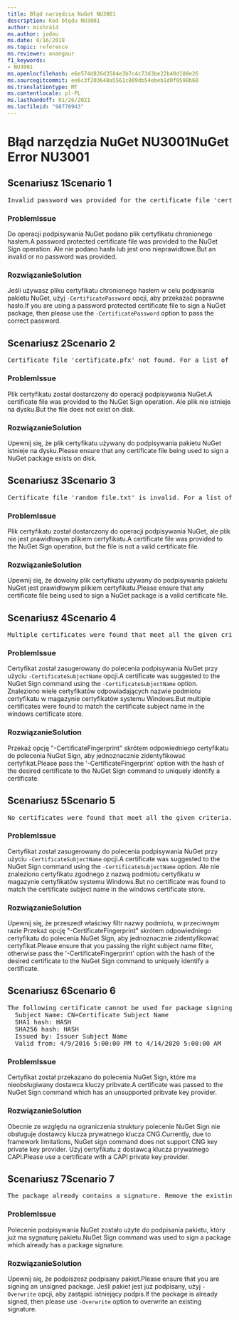 ```yaml
---
title: Błąd narzędzia NuGet NU3001
description: Kod błędu NU3001
author: mishra14
ms.author: jodou
ms.date: 8/16/2018
ms.topic: reference
ms.reviewer: anangaur
f1_keywords:
- NU3001
ms.openlocfilehash: e6e574d826d3584e3b7c4c73d3be22b40d188e26
ms.sourcegitcommit: ee6c3f203648a5561c809db54ebeb1d0f0598b68
ms.translationtype: MT
ms.contentlocale: pl-PL
ms.lasthandoff: 01/26/2021
ms.locfileid: "98778943"
---
```

# <a name="nuget-error-nu3001"></a><span data-ttu-id="6cb7b-103">Błąd narzędzia NuGet NU3001</span><span class="sxs-lookup"><span data-stu-id="6cb7b-103">NuGet Error NU3001</span></span>

## <a name="scenario-1"></a><span data-ttu-id="6cb7b-104">Scenariusz 1</span><span class="sxs-lookup"><span data-stu-id="6cb7b-104">Scenario 1</span></span>

<pre>Invalid password was provided for the certificate file 'certificate.pfx'. Provide a valid password using the '-CertificatePassword' option.</pre>

### <a name="issue"></a><span data-ttu-id="6cb7b-105">Problem</span><span class="sxs-lookup"><span data-stu-id="6cb7b-105">Issue</span></span>

<span data-ttu-id="6cb7b-106">Do operacji podpisywania NuGet podano plik certyfikatu chronionego hasłem.</span><span class="sxs-lookup"><span data-stu-id="6cb7b-106">A password protected certificate file was provided to the NuGet Sign operation.</span></span> <span data-ttu-id="6cb7b-107">Ale nie podano hasła lub jest ono nieprawidłowe.</span><span class="sxs-lookup"><span data-stu-id="6cb7b-107">But an invalid or no password was provided.</span></span>


### <a name="solution"></a><span data-ttu-id="6cb7b-108">Rozwiązanie</span><span class="sxs-lookup"><span data-stu-id="6cb7b-108">Solution</span></span>

<span data-ttu-id="6cb7b-109">Jeśli używasz pliku certyfikatu chronionego hasłem w celu podpisania pakietu NuGet, użyj `-CertificatePassword` opcji, aby przekazać poprawne hasło.</span><span class="sxs-lookup"><span data-stu-id="6cb7b-109">If you are using a password protected certificate file to sign a NuGet package, then please use the `-CertificatePassword` option to pass the correct password.</span></span>



## <a name="scenario-2"></a><span data-ttu-id="6cb7b-110">Scenariusz 2</span><span class="sxs-lookup"><span data-stu-id="6cb7b-110">Scenario 2</span></span>

<pre>Certificate file 'certificate.pfx' not found. For a list of accepted ways to provide a certificate, visit https://docs.nuget.org/docs/reference/command-line-reference.</pre>

### <a name="issue"></a><span data-ttu-id="6cb7b-111">Problem</span><span class="sxs-lookup"><span data-stu-id="6cb7b-111">Issue</span></span>

<span data-ttu-id="6cb7b-112">Plik certyfikatu został dostarczony do operacji podpisywania NuGet.</span><span class="sxs-lookup"><span data-stu-id="6cb7b-112">A certificate file was provided to the NuGet Sign operation.</span></span> <span data-ttu-id="6cb7b-113">Ale plik nie istnieje na dysku.</span><span class="sxs-lookup"><span data-stu-id="6cb7b-113">But the file does not exist on disk.</span></span>


### <a name="solution"></a><span data-ttu-id="6cb7b-114">Rozwiązanie</span><span class="sxs-lookup"><span data-stu-id="6cb7b-114">Solution</span></span>

<span data-ttu-id="6cb7b-115">Upewnij się, że plik certyfikatu używany do podpisywania pakietu NuGet istnieje na dysku.</span><span class="sxs-lookup"><span data-stu-id="6cb7b-115">Please ensure that any certificate file being used to sign a NuGet package exists on disk.</span></span>



## <a name="scenario-3"></a><span data-ttu-id="6cb7b-116">Scenariusz 3</span><span class="sxs-lookup"><span data-stu-id="6cb7b-116">Scenario 3</span></span>

<pre>Certificate file 'random_file.txt' is invalid. For a list of accepted ways to provide a certificate, visit https://docs.nuget.org/docs/reference/command-line-reference.</pre>

### <a name="issue"></a><span data-ttu-id="6cb7b-117">Problem</span><span class="sxs-lookup"><span data-stu-id="6cb7b-117">Issue</span></span>

<span data-ttu-id="6cb7b-118">Plik certyfikatu został dostarczony do operacji podpisywania NuGet, ale plik nie jest prawidłowym plikiem certyfikatu.</span><span class="sxs-lookup"><span data-stu-id="6cb7b-118">A certificate file was provided to the NuGet Sign operation, but the file is not a valid certificate file.</span></span>


### <a name="solution"></a><span data-ttu-id="6cb7b-119">Rozwiązanie</span><span class="sxs-lookup"><span data-stu-id="6cb7b-119">Solution</span></span>

<span data-ttu-id="6cb7b-120">Upewnij się, że dowolny plik certyfikatu używany do podpisywania pakietu NuGet jest prawidłowym plikiem certyfikatu.</span><span class="sxs-lookup"><span data-stu-id="6cb7b-120">Please ensure that any certificate file being used to sign a NuGet package is a valid certificate file.</span></span>



## <a name="scenario-4"></a><span data-ttu-id="6cb7b-121">Scenariusz 4</span><span class="sxs-lookup"><span data-stu-id="6cb7b-121">Scenario 4</span></span>

<pre>Multiple certificates were found that meet all the given criteria. Use the '-CertificateFingerprint' option with the hash of the desired certificate.</pre>

### <a name="issue"></a><span data-ttu-id="6cb7b-122">Problem</span><span class="sxs-lookup"><span data-stu-id="6cb7b-122">Issue</span></span>

<span data-ttu-id="6cb7b-123">Certyfikat został zasugerowany do polecenia podpisywania NuGet przy użyciu `-CertificateSubjectName` opcji.</span><span class="sxs-lookup"><span data-stu-id="6cb7b-123">A certificate was suggested to the NuGet Sign command using the `-CertificateSubjectName` option.</span></span> <span data-ttu-id="6cb7b-124">Znaleziono wiele certyfikatów odpowiadających nazwie podmiotu certyfikatu w magazynie certyfikatów systemu Windows.</span><span class="sxs-lookup"><span data-stu-id="6cb7b-124">But multiple certificates were found to match the certificate subject name in the windows certificate store.</span></span>


### <a name="solution"></a><span data-ttu-id="6cb7b-125">Rozwiązanie</span><span class="sxs-lookup"><span data-stu-id="6cb7b-125">Solution</span></span>

<span data-ttu-id="6cb7b-126">Przekaż opcję "-CertificateFingerprint" skrótem odpowiedniego certyfikatu do polecenia NuGet Sign, aby jednoznacznie zidentyfikować certyfikat.</span><span class="sxs-lookup"><span data-stu-id="6cb7b-126">Please pass the '-CertificateFingerprint' option with the hash of the desired certificate to the NuGet Sign command to uniquely identify a certificate.</span></span>



## <a name="scenario-5"></a><span data-ttu-id="6cb7b-127">Scenariusz 5</span><span class="sxs-lookup"><span data-stu-id="6cb7b-127">Scenario 5</span></span>

<pre>No certificates were found that meet all the given criteria. For a list of accepted ways to provide a certificate, visit https://docs.nuget.org/docs/reference/command-line-reference.</pre>

### <a name="issue"></a><span data-ttu-id="6cb7b-128">Problem</span><span class="sxs-lookup"><span data-stu-id="6cb7b-128">Issue</span></span>

<span data-ttu-id="6cb7b-129">Certyfikat został zasugerowany do polecenia podpisywania NuGet przy użyciu `-CertificateSubjectName` opcji.</span><span class="sxs-lookup"><span data-stu-id="6cb7b-129">A certificate was suggested to the NuGet Sign command using the `-CertificateSubjectName` option.</span></span> <span data-ttu-id="6cb7b-130">Ale nie znaleziono certyfikatu zgodnego z nazwą podmiotu certyfikatu w magazynie certyfikatów systemu Windows.</span><span class="sxs-lookup"><span data-stu-id="6cb7b-130">But no certificate was found to match the certificate subject name in the windows certificate store.</span></span>


### <a name="solution"></a><span data-ttu-id="6cb7b-131">Rozwiązanie</span><span class="sxs-lookup"><span data-stu-id="6cb7b-131">Solution</span></span>

<span data-ttu-id="6cb7b-132">Upewnij się, że przeszedł właściwy filtr nazwy podmiotu, w przeciwnym razie Przekaż opcję "-CertificateFingerprint" skrótem odpowiedniego certyfikatu do polecenia NuGet Sign, aby jednoznacznie zidentyfikować certyfikat.</span><span class="sxs-lookup"><span data-stu-id="6cb7b-132">Please ensure that you passing the right subject name filter, otherwise pass the '-CertificateFingerprint' option with the hash of the desired certificate to the NuGet Sign command to uniquely identify a certificate.</span></span>



## <a name="scenario-6"></a><span data-ttu-id="6cb7b-133">Scenariusz 6</span><span class="sxs-lookup"><span data-stu-id="6cb7b-133">Scenario 6</span></span>

<pre>The following certificate cannot be used for package signing as the private key provider is unsupported:
  Subject Name: CN=Certificate Subject Name
  SHA1 hash: HASH
  SHA256 hash: HASH
  Issued by: Issuer Subject Name
  Valid from: 4/9/2016 5:00:00 PM to 4/14/2020 5:00:00 AM</pre>

### <a name="issue"></a><span data-ttu-id="6cb7b-134">Problem</span><span class="sxs-lookup"><span data-stu-id="6cb7b-134">Issue</span></span>

<span data-ttu-id="6cb7b-135">Certyfikat został przekazano do polecenia NuGet Sign, które ma nieobsługiwany dostawca kluczy pribvate.</span><span class="sxs-lookup"><span data-stu-id="6cb7b-135">A certificate was passed to the NuGet Sign command which has an unsupported pribvate key provider.</span></span> 


### <a name="solution"></a><span data-ttu-id="6cb7b-136">Rozwiązanie</span><span class="sxs-lookup"><span data-stu-id="6cb7b-136">Solution</span></span>

<span data-ttu-id="6cb7b-137">Obecnie ze względu na ograniczenia struktury polecenie NuGet Sign nie obsługuje dostawcy klucza prywatnego klucza CNG.</span><span class="sxs-lookup"><span data-stu-id="6cb7b-137">Currently, due to framework limitations, NuGet sign command does not support CNG key private key provider.</span></span> <span data-ttu-id="6cb7b-138">Użyj certyfikatu z dostawcą klucza prywatnego CAPI.</span><span class="sxs-lookup"><span data-stu-id="6cb7b-138">Please use a certificate with a CAPI private key provider.</span></span>



## <a name="scenario-7"></a><span data-ttu-id="6cb7b-139">Scenariusz 7</span><span class="sxs-lookup"><span data-stu-id="6cb7b-139">Scenario 7</span></span>

<pre>The package already contains a signature. Remove the existing signature before adding a new signature.</pre>

### <a name="issue"></a><span data-ttu-id="6cb7b-140">Problem</span><span class="sxs-lookup"><span data-stu-id="6cb7b-140">Issue</span></span>

<span data-ttu-id="6cb7b-141">Polecenie podpisywania NuGet zostało użyte do podpisania pakietu, który już ma sygnaturę pakietu.</span><span class="sxs-lookup"><span data-stu-id="6cb7b-141">NuGet Sign command was used to sign a package which already has a package signature.</span></span>


### <a name="solution"></a><span data-ttu-id="6cb7b-142">Rozwiązanie</span><span class="sxs-lookup"><span data-stu-id="6cb7b-142">Solution</span></span>

<span data-ttu-id="6cb7b-143">Upewnij się, że podpiszesz podpisany pakiet.</span><span class="sxs-lookup"><span data-stu-id="6cb7b-143">Please ensure that you are signing an unsigned package.</span></span> <span data-ttu-id="6cb7b-144">Jeśli pakiet jest już podpisany, użyj `-Overwrite` opcji, aby zastąpić istniejący podpis.</span><span class="sxs-lookup"><span data-stu-id="6cb7b-144">If the package is already signed, then please use `-Overwrite` option to overwrite an existing signature.</span></span>


